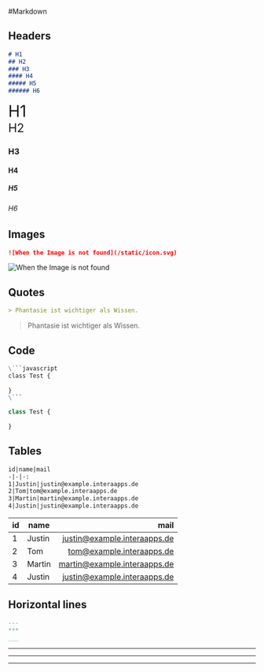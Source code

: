 #Markdown


## Headers

```markdown
# H1
## H2
### H3
#### H4
##### H5
###### H6
```
<a style="font-size: 32px">H1</a> <!-- Because of the overview --><br>
<a style="font-size: 24px">H2</a> <!-- Because of the overview -->
### H3
#### H4
##### H5
###### H6


## Images

```markdown
![When the Image is not found](/static/icon.svg)
```
![When the Image is not found](/static/icon.svg)


## Quotes

```markdown
> Phantasie ist wichtiger als Wissen.
```
> Phantasie ist wichtiger als Wissen.


## Code
```markdown
\```javascript
class Test {
    
}
\```

```
```javascript
class Test {
    
}
```

## Tables

```markdown
id|name|mail
-|-|-:
1|Justin|justin@example.interaapps.de
2|Tom|tom@example.interaapps.de
3|Martin|martin@example.interaapps.de
4|Justin|justin@example.interaapps.de
```

id|name|mail
-|-|-:
1|Justin|justin@example.interaapps.de
2|Tom|tom@example.interaapps.de
3|Martin|martin@example.interaapps.de
4|Justin|justin@example.interaapps.de

## Horizontal lines

```markdown
---
***
___
```
---
***
___
